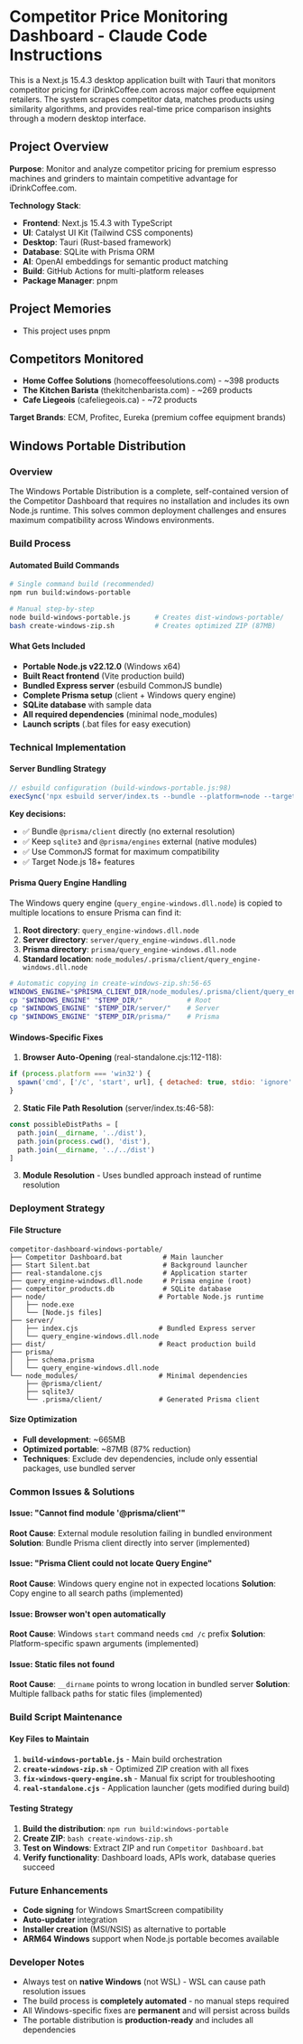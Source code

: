 # Competitor Price Monitoring Dashboard - Claude Code Instructions

This is a Next.js 15.4.3 desktop application built with Tauri that monitors competitor pricing for iDrinkCoffee.com across major coffee equipment retailers. The system scrapes competitor data, matches products using similarity algorithms, and provides real-time price comparison insights through a modern desktop interface.

## Project Overview

**Purpose**: Monitor and analyze competitor pricing for premium espresso machines and grinders to maintain competitive advantage for iDrinkCoffee.com.

**Technology Stack**:
- **Frontend**: Next.js 15.4.3 with TypeScript
- **UI**: Catalyst UI Kit (Tailwind CSS components)
- **Desktop**: Tauri (Rust-based framework)
- **Database**: SQLite with Prisma ORM
- **AI**: OpenAI embeddings for semantic product matching
- **Build**: GitHub Actions for multi-platform releases
- **Package Manager**: pnpm

## Project Memories

- This project uses pnpm

## Competitors Monitored

- **Home Coffee Solutions** (homecoffeesolutions.com) - ~398 products
- **The Kitchen Barista** (thekitchenbarista.com) - ~269 products
- **Cafe Liegeois** (cafeliegeois.ca) - ~72 products

**Target Brands**: ECM, Profitec, Eureka (premium coffee equipment brands)

## Windows Portable Distribution

### Overview
The Windows Portable Distribution is a complete, self-contained version of the Competitor Dashboard that requires no installation and includes its own Node.js runtime. This solves common deployment challenges and ensures maximum compatibility across Windows environments.

### Build Process

#### Automated Build Commands
```bash
# Single command build (recommended)
npm run build:windows-portable

# Manual step-by-step
node build-windows-portable.js      # Creates dist-windows-portable/
bash create-windows-zip.sh          # Creates optimized ZIP (87MB)
```

#### What Gets Included
- **Portable Node.js v22.12.0** (Windows x64)
- **Built React frontend** (Vite production build)
- **Bundled Express server** (esbuild CommonJS bundle)
- **Complete Prisma setup** (client + Windows query engine)
- **SQLite database** with sample data
- **All required dependencies** (minimal node_modules)
- **Launch scripts** (.bat files for easy execution)

### Technical Implementation

#### Server Bundling Strategy
```javascript
// esbuild configuration (build-windows-portable.js:98)
execSync('npx esbuild server/index.ts --bundle --platform=node --target=node18 --format=cjs --outfile=dist-server-bundled.cjs --external:sqlite3 --external:@prisma/engines')
```

**Key decisions:**
- ✅ Bundle `@prisma/client` directly (no external resolution)
- ✅ Keep `sqlite3` and `@prisma/engines` external (native modules)
- ✅ Use CommonJS format for maximum compatibility
- ✅ Target Node.js 18+ features

#### Prisma Query Engine Handling
The Windows query engine (`query_engine-windows.dll.node`) is copied to multiple locations to ensure Prisma can find it:

1. **Root directory**: `query_engine-windows.dll.node`
2. **Server directory**: `server/query_engine-windows.dll.node`
3. **Prisma directory**: `prisma/query_engine-windows.dll.node`
4. **Standard location**: `node_modules/.prisma/client/query_engine-windows.dll.node`

```bash
# Automatic copying in create-windows-zip.sh:56-65
WINDOWS_ENGINE="$PRISMA_CLIENT_DIR/node_modules/.prisma/client/query_engine-windows.dll.node"
cp "$WINDOWS_ENGINE" "$TEMP_DIR/"           # Root
cp "$WINDOWS_ENGINE" "$TEMP_DIR/server/"    # Server
cp "$WINDOWS_ENGINE" "$TEMP_DIR/prisma/"    # Prisma
```

#### Windows-Specific Fixes

1. **Browser Auto-Opening** (real-standalone.cjs:112-118):
```javascript
if (process.platform === 'win32') {
  spawn('cmd', ['/c', 'start', url], { detached: true, stdio: 'ignore' }).unref()
}
```

2. **Static File Path Resolution** (server/index.ts:46-58):
```javascript
const possibleDistPaths = [
  path.join(__dirname, '../dist'),
  path.join(process.cwd(), 'dist'),
  path.join(__dirname, '../../dist')
]
```

3. **Module Resolution** - Uses bundled approach instead of runtime resolution

### Deployment Strategy

#### File Structure
```
competitor-dashboard-windows-portable/
├── Competitor Dashboard.bat          # Main launcher
├── Start Silent.bat                  # Background launcher  
├── real-standalone.cjs               # Application starter
├── query_engine-windows.dll.node     # Prisma engine (root)
├── competitor_products.db            # SQLite database
├── node/                            # Portable Node.js runtime
│   ├── node.exe
│   └── [Node.js files]
├── server/
│   ├── index.cjs                    # Bundled Express server
│   └── query_engine-windows.dll.node
├── dist/                            # React production build
├── prisma/
│   ├── schema.prisma
│   └── query_engine-windows.dll.node
└── node_modules/                    # Minimal dependencies
    ├── @prisma/client/
    ├── sqlite3/
    └── .prisma/client/              # Generated Prisma client
```

#### Size Optimization
- **Full development**: ~665MB
- **Optimized portable**: ~87MB (87% reduction)
- **Techniques**: Exclude dev dependencies, include only essential packages, use bundled server

### Common Issues & Solutions

#### Issue: "Cannot find module '@prisma/client'"
**Root Cause**: External module resolution failing in bundled environment
**Solution**: Bundle Prisma client directly into server (implemented)

#### Issue: "Prisma Client could not locate Query Engine"
**Root Cause**: Windows query engine not in expected locations
**Solution**: Copy engine to all search paths (implemented)

#### Issue: Browser won't open automatically
**Root Cause**: Windows `start` command needs `cmd /c` prefix
**Solution**: Platform-specific spawn arguments (implemented)

#### Issue: Static files not found
**Root Cause**: `__dirname` points to wrong location in bundled server
**Solution**: Multiple fallback paths for static files (implemented)

### Build Script Maintenance

#### Key Files to Maintain
1. **`build-windows-portable.js`** - Main build orchestration
2. **`create-windows-zip.sh`** - Optimized ZIP creation with all fixes
3. **`fix-windows-query-engine.sh`** - Manual fix script for troubleshooting
4. **`real-standalone.cjs`** - Application launcher (gets modified during build)

#### Testing Strategy
1. **Build the distribution**: `npm run build:windows-portable`
2. **Create ZIP**: `bash create-windows-zip.sh`
3. **Test on Windows**: Extract ZIP and run `Competitor Dashboard.bat`
4. **Verify functionality**: Dashboard loads, APIs work, database queries succeed

### Future Enhancements
- **Code signing** for Windows SmartScreen compatibility
- **Auto-updater** integration
- **Installer creation** (MSI/NSIS) as alternative to portable
- **ARM64 Windows** support when Node.js portable becomes available

### Developer Notes
- Always test on **native Windows** (not WSL) - WSL can cause path resolution issues
- The build process is **completely automated** - no manual steps required
- All Windows-specific fixes are **permanent** and will persist across builds
- The portable distribution is **production-ready** and includes all dependencies